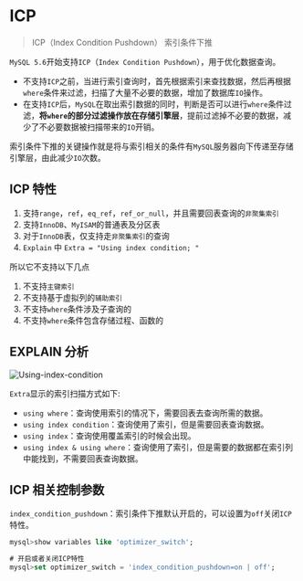 # ICP

> ICP（Index Condition Pushdown） 索引条件下推

`MySQL 5.6`开始支持`ICP`（`Index Condition Pushdown`），用于优化数据查询。 

- 不支持`ICP`之前，当进行索引查询时，首先根据索引来查找数据，然后再根据`where`条件来过滤，扫描了大量不必要的数据，增加了数据库`IO`操作。
- 在支持`ICP`后，`MySQL`在取出索引数据的同时，判断是否可以进行`where`条件过滤，**将`where`的部分过滤操作放在存储引擎层**，提前过滤掉不必要的数据，减少了不必要数据被扫描带来的`IO`开销。
 
 索引条件下推的关键操作就是将与索引相关的条件有`MySQL`服务器向下传递至存储引擎层，由此减少`IO`次数。
 
## ICP 特性
 
 1. 支持`range`，`ref`，`eq_ref`，`ref_or_null`，并且需要回表查询的`非聚集索引`
 2. 支持`InnoDB`、`MyISAM`的普通表及分区表
 3. 对于`InnoDB`表，仅支持走`非聚集索引`的查询
 4. `Explain` 中 `Extra = "Using index condition; "`
 
 所以它不支持以下几点
 1. 不支持`主键索引`
 2. 不支持基于虚拟列的`辅助索引`
 3. 不支持`where`条件涉及子查询的
 4. 不支持`where`条件包含存储过程、函数的
 
## EXPLAIN 分析
 
 ![Using-index-condition](/img/mysql/Using-index-condition.png)
 
 `Extra`显示的索引扫描方式如下:
 - `using where`：查询使用索引的情况下，需要回表去查询所需的数据。
 - `using index condition`：查询使用了索引，但是需要回表查询数据。
 - `using index`：查询使用覆盖索引的时候会出现。
 - `using index & using where`：查询使用了索引，但是需要的数据都在索引列中能找到，不需要回表查询数据。
 
## ICP 相关控制参数 

`index_condition_pushdown`：索引条件下推默认开启的，可以设置为`off`关闭`ICP`特性。
```sql
mysql>show variables like 'optimizer_switch';

# 开启或者关闭ICP特性
mysql>set optimizer_switch = 'index_condition_pushdown=on | off';
```